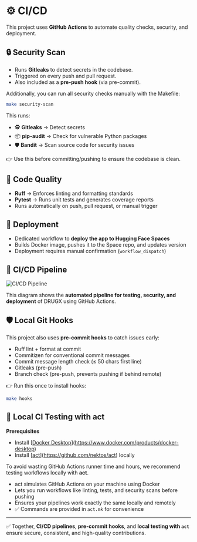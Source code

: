 # ⚙️ CI/CD
This project uses **GitHub Actions** to automate quality checks, security, and deployment.

## 🔒 Security Scan
- Runs **Gitleaks** to detect secrets in the codebase.
- Triggered on every push and pull request.
- Also included as a **pre-push hook** (via pre-commit).

Additionally, you can run all security checks manually with the Makefile:

```bash
make security-scan
````

This runs:

* 🕵️ **Gitleaks** → Detect secrets
* 📦 **pip-audit** → Check for vulnerable Python packages
* 🛡️ **Bandit** → Scan source code for security issues

👉 Use this before committing/pushing to ensure the codebase is clean.

## 🧹 Code Quality

* **Ruff** → Enforces linting and formatting standards
* **Pytest** → Runs unit tests and generates coverage reports
* Runs automatically on push, pull request, or manual trigger


## 🚀 Deployment

* Dedicated workflow to **deploy the app to Hugging Face Spaces**
* Builds Docker image, pushes it to the Space repo, and updates version
* Deployment requires manual confirmation (`workflow_dispatch`)


## 🔄 CI/CD Pipeline

![CI/CD Pipeline](https://github.com/lisekarimi/drugx/blob/main/assets/img/cicd.png?raw=true)

This diagram shows the **automated pipeline for testing, security, and deployment** of DRUGX using GitHub Actions.


## 🛡️ Local Git Hooks

This project also uses **pre-commit hooks** to catch issues early:

* Ruff lint + format at commit
* Commitizen for conventional commit messages
* Commit message length check (≤ 50 chars first line)
* Gitleaks (pre-push)
* Branch check (pre-push, prevents pushing if behind remote)

👉 Run this once to install hooks:

```bash
make hooks
```

## 🧪 Local CI Testing with act

**Prerequisites**

* Install [[Docker Desktop](https://www.docker.com/products/docker-desktop)](https://www.docker.com/products/docker-desktop)
* Install [[act](https://github.com/nektos/act)](https://github.com/nektos/act) locally

To avoid wasting GitHub Actions runner time and hours, we recommend testing workflows locally with **act**.

- act simulates GitHub Actions on your machine using Docker
- Lets you run workflows like linting, tests, and security scans before pushing
- Ensures your pipelines work exactly the same locally and remotely
- ✅ Commands are provided in `act.mk` for convenience

---

✅ Together, **CI/CD pipelines**, **pre-commit hooks**, and **local testing with `act`** ensure secure, consistent, and high-quality contributions.
